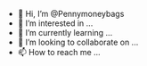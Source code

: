 - 👋 Hi, I’m @Pennymoneybags
- 👀 I’m interested in ...
- 🌱 I’m currently learning ...
- 💞️ I’m looking to collaborate on ...
- 📫 How to reach me ...

<!---
Pennymoneybags/Pennymoneybags is a ✨ special ✨ repository because its `README.md` (this file) appears on your GitHub profile.
You can click the Preview link to take a look at your changes.
--->
